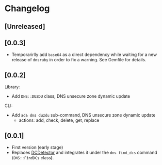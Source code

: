 # Changelog

## [Unreleased]

## [0.0.3]

- Temporarirlly add `base64` as a direct dependency while waiting for a new release of `dnsruby` in order to fix a warning. See Gemfile for details.

## [0.0.2]

Library:

- Add `DNS::DUZDU` class, DNS unsecure zone dynamic update

CLI:

- Add `ada dns duzdu` sub-command, DNS unsecure zone dynamic update
  - actions: add, check, delete, get, replace

## [0.0.1]

- First version (early stage)
- Replaces [DCDetector](https://github.com/noraj/DCDetector) and integrates it under the `dns find_dcs` command (`DNS::FindDCs` class).
